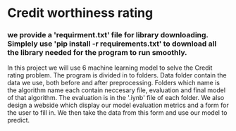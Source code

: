 # Credit worthiness rating

### we provide a 'requirment.txt' file for library downloading. Simplely use 'pip install -r requirements.txt' to download all the library needed for the program to run smoothly.

In this project we will use 6 machine learning model to selve the Credit rating problem. The program is divided in to folders. Data folder contain the data we use, both before and after preprocessing. Folders which name is the algorithm name each contain neccesary file, evaluation and final model of that algorithm. The evaluation is in the '.iynb' file of each folder. We also design a webside which display our model evaluation metrics and a form for the user to fill in. We then take the data from this form and use our model to predict.
